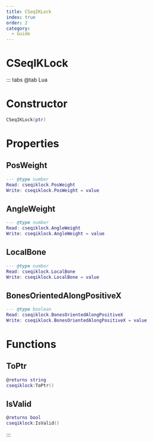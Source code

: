 ```yaml
---
title: CSeqIKLock
index: true
order: 2
category:
  - Guide
---
```


# CSeqIKLock

::: tabs
@tab Lua
# Constructor
```lua
CSeqIKLock(ptr)
```
# Properties
## PosWeight 
```lua
--- @type number
Read: cseqiklock.PosWeight
Write: cseqiklock.PosWeight = value
```
## AngleWeight 
```lua
--- @type number
Read: cseqiklock.AngleWeight
Write: cseqiklock.AngleWeight = value
```
## LocalBone 
```lua
--- @type number
Read: cseqiklock.LocalBone
Write: cseqiklock.LocalBone = value
```
## BonesOrientedAlongPositiveX 
```lua
--- @type boolean
Read: cseqiklock.BonesOrientedAlongPositiveX
Write: cseqiklock.BonesOrientedAlongPositiveX = value
```
# Functions
## ToPtr
```lua
@returns string
cseqiklock:ToPtr()
```
## IsValid
```lua
@returns bool
cseqiklock:IsValid()
```

:::